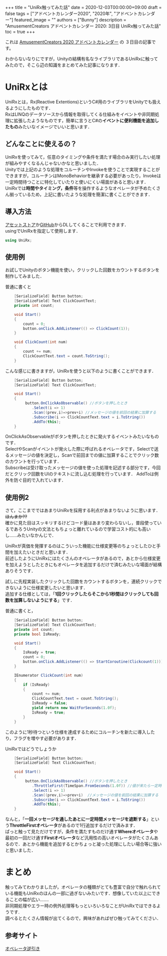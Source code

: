 +++
title =  "UniRx触ってみた話"
date = 2020-12-03T00:00:00+09:00
draft = false
tags = ["アドベントカレンダー2020", "2020年", "アドベントカレンダー"]
featured_image = ""
authors = ["Bunny"]
description = "AmusementCreators アドベントカレンダー 2020: 3日目 UniRx触ってみた話"
toc = true
+++

これは [AmusementCreators 2020 アドベントカレンダー](https://adventar.org/calendars/5400) の ３日目の記事です。

わからないなりにですが，Unityの結構有名なライブラリであるUniRxに触ってみたので，そこら辺の知識をまとめてみた記事になります．

# UniRxとは

UniRxとは，Rx(Reactive Extentions)というC#用のライブラリをUnityでも扱えるようにしたものです．  
RxはLINQのデータソースから情報を取得してくる仕組みをイベントや非同期処理に拡張したようなものです，簡単に言うとC#の**イベントに便利機能を追加したもの**みたいなイメージでいいと思います．

## どんなことに使えるの？

UniRxを使ってみて，任意のタイミングや条件を満たす場合のみ実行したい処理が組みやすくなるんじゃないかなと思いました．  
Unityでは上記のような処理をコルーチンやInvokeを使うことで実現することができますが，コルーチンはMonoBehaviorを継承する必要があったり，Invokeは一定時間待つことに特化していたりと使いにくい場面があると思います．  
UniRxでは**時間やタイミング，条件**等を操作するようなオペレータが予めたくさん揃っているため，上記に書いたような処理を簡潔に書くことができます．

## 導入方法

[アセットストア](https://assetstore.unity.com/packages/tools/integration/unirx-reactive-extensions-for-unity-17276)か[GitHub](https://github.com/neuecc/UniRx)からDLしてくることで利用できます．  
usingでUniRxを指定して使用します．
```c#
using UniRx;
```

## 使用例
お試しでUnityのボタン機能を使い，クリックした回数をカウントするボタンを制作してみました．  

普通に書くと
```c#
	[SerializeField] Button button;
    [SerializeField] Text ClickCountText;
    private int count;

    void Start()
    {
        count = 0;
        button.onClick.AddListener(() => ClickCount(1));
    }

    void ClickCount(int num)
    {
        count += num;
        ClickCountText.text = count.ToString();
    }
```
こんな感じに書きますが，UniRxを使うと以下のように書くことができます．
```c#
	[SerializeField] Button button;
    [SerializeField] Text ClickCountText;

    void Start()
    {
         button.OnClickAsObservable() //ボタンを押したとき
            .Select(i => 1) 
            .Scan((prev,i)=>prev+i) //メッセージの値を前回の結果に加算する
            .Subscribe(i => ClickCountText.text = i.ToString())
            .AddTo(this);
    }

```
OnClickAsObservableがボタンを押したときに発火するイベントみたいなものです．  
SelectやScanがイベントが発火した際に呼ばれるオペレータです，Selectで送るメッセージの値を決定し，Scanで前回までの値に加算することでクリック数のカウントを行っています．  
Subscribeは受け取ったメッセージの値を使った処理を記述する部分です，今回だとクリック回数をUIのテキストに流し込む処理を行っています．
AddToは例外を防ぐ目的で入れています．  
## 使用例2
さて，ここまでではあまりUniRxを採用する利点があまりないように思います．~~ほんまか??~~  
確かに見た目はスッキリするけどコード量はあまり変わらないし，普段使っているであろうUnityの文法ともちょっと離れているので学習コスト的にも高いし……みたいなかんじで．

UniRxが真価を発揮するのはこういった機能に仕様変更等のちょっとしたひと手間を加えたいときだと思います．  
前述したようにUniRxにはたくさんのオペレータがあるので，あとから仕様変更を加えようとしたときにもオペレータを追加するだけで済むみたいな場面が結構ありそうです．

試しに先程実装したクリックした回数をカウントするボタンを，連続クリックできないように仕様変更したいと思います．  
追加する仕様としては，「**1回クリックしたらそこから1秒間はクリックしても回数を加算しないようにする**」です．  

普通に書くと，
```c#
	[SerializeField] Button button;
    [SerializeField] Text ClickCountText;
    private int count;
    private bool IsReady;

    void Start()
    {
        IsReady = true;
        count = 0;
        button.onClick.AddListener(() => StartCoroutine(Clickcount(1)));
    }

    IEnumerator ClickCount(int num)
    {
        if (IsReady)
        {
            count += num;
            ClickCountText.text = count.ToString();
            IsReady = false;
            yield return new WaitForSeconds(1.0f);
            IsReady = true;
        }
    }
```
このように1秒待つという仕様を達成するためにコルーチンを新たに導入したり，フラグを増やす必要があります．

UniRxではどうでしょうか
```c#
	[SerializeField] Button button;
    [SerializeField] Text ClickCountText;

    void Start()
    {
         button.OnClickAsObservable() //ボタンを押したとき
         	.ThrottleFirst(TimeSpan.FromSeconds(1.0f)) //値が来たら一定時間メッセージを遮断する
            .Select(i => 1) 
            .Scan((prev,i)=>prev+i)  //メッセージの値を前回の結果に加算する
            .Subscribe(i => ClickCountText.text = i.ToString())
            .AddTo(this);
    }

```
なんと，「**一回メッセージを通したあとに一定時間メッセージを遮断する**」という**ThrottleFirstオペレータ**があるので1行追加するだけで済みます．  
ぱっと触って見ただけですが，条件を満たすものだけ通す**Whereオペレータ**や最初の一回だけ通す**Firstオペレータ**など汎用性の高いオペレータがたくさんあるので．あとから機能を追加するとかちょっと凝った処理にしたい場合等に強いと思いました．

# まとめ
触ってみてわかりましたが，オペレータの種類がとても豊富で自分で触れられている機能もUniRxのほんの一部に過ぎないみたいです．想像していた以上にできることの幅が広い…….  
非同期処理やエラー時の例外処理等もっといろいろなことがUniRxではできるようです.   
調べるとたくさん情報が出てくるので，興味があればぜひ触ってみてください．  

## 参考サイト
[オペレータ逆引き](https://qiita.com/toRisouP/items/3cf1c9be3c37e7609a2f)

